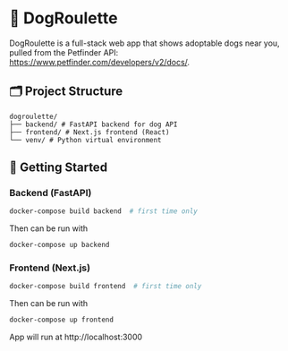 # 🐶 DogRoulette

DogRoulette is a full-stack web app that shows adoptable dogs near you, pulled
from the Petfinder API: https://www.petfinder.com/developers/v2/docs/.

## 🗂 Project Structure

```
dogroulette/
├── backend/ # FastAPI backend for dog API
├── frontend/ # Next.js frontend (React)
└── venv/ # Python virtual environment
```

## 🚀 Getting Started

### Backend (FastAPI)

```bash
docker-compose build backend  # first time only
```

Then can be run with
```bash
docker-compose up backend
```

### Frontend (Next.js)

```bash
docker-compose build frontend  # first time only
```

Then can be run with
```bash
docker-compose up frontend
```

App will run at http://localhost:3000

